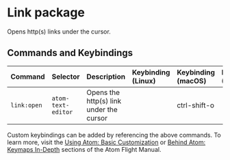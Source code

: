 # Link package

Opens http\(s\) links under the cursor.

## Commands and Keybindings

| Command | Selector | Description | Keybinding \(Linux\) | Keybinding \(macOS\) | Keybinding \(Windows\) |
| :--- | :--- | :--- | :--- | :--- | :--- |
| `link:open` | `atom-text-editor` | Opens the http\(s\) link under the cursor |  | ctrl-shift-o |  |

Custom keybindings can be added by referencing the above commands. To learn more, visit the [Using Atom: Basic Customization](http://flight-manual.atom.io/using-atom/sections/basic-customization/#customizing-keybindings) or [Behind Atom: Keymaps In-Depth](http://flight-manual.atom.io/behind-atom/sections/keymaps-in-depth) sections of the Atom Flight Manual.

